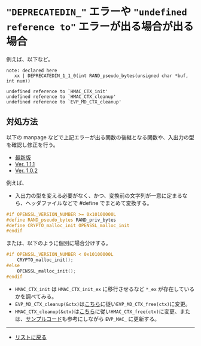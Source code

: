 # `"DEPRECATEDIN_"` エラーや `"undefined reference to"` エラーが出る場合が出る場合

例えば、以下など。

~~~text
note: declared here
   xx | DEPRECATEDIN_1_1_0(int RAND_pseudo_bytes(unsigned char *buf, int num))
~~~

~~~text
undefined reference to `HMAC_CTX_init'
undefined reference to `HMAC_CTX_cleanup'
undefined reference to `EVP_MD_CTX_cleanup'
~~~

## 対処方法

以下の manpage などで上記エラーが出る関数の後継となる関数や、入出力の型を確認し修正を行う。

* [最新版](https://www.openssl.org/docs/manmaster/man3/)
* [Ver. 1.1.1](https://www.openssl.org/docs/man1.1.1/man3/)
* [Ver. 1.0.2](https://www.openssl.org/docs/man1.0.2/man3/)

例えば、

* 入出力の型を変える必要がなく、かつ、変換前の文字列が一意に定まるなら、ヘッダファイルなどで #define でまとめて変換する。

~~~c
#if OPENSSL_VERSION_NUMBER >= 0x10100000L
#define RAND_pseudo_bytes RAND_priv_bytes
#define CRYPTO_malloc_init OPENSSL_malloc_init
#endif
~~~

または、以下のように個別に場合分けする。

~~~c
#if OPENSSL_VERSION_NUMBER < 0x10100000L
    CRYPTO_malloc_init();
#else
    OPENSSL_malloc_init();
#endif
~~~

* `HMAC_CTX_init` は `HMAC_CTX_init_ex` に移行させるなど `*_ex` が存在しているかを調べてみる。
* `EVP_MD_CTX_cleanup(&ctx)`は[こちら](./docs/direct-to-pointer.md)に従い`EVP_MD_CTX_free(ctx)`に変更。
* `HMAC_CTX_cleanup(&ctx)`は[こちら](./docs/direct-to-pointer.md)に従い`HMAC_CTX_free(ctx)`に変更、または、[サンプルコード](https://www.openssl.org/docs/manmaster/man3/EVP_MAC_CTX_new.html)も参考にしながら  `EVP_MAC_` に更新する。

---

* [リストに戻る](../README.md)
